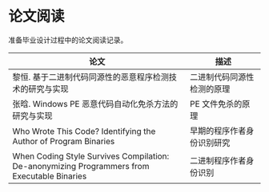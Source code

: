 # 论文阅读

准备毕业设计过程中的论文阅读记录。

| 论文                                                                                              | 描述                       |
| ------------------------------------------------------------------------------------------------- | -------------------------- |
| 黎恒. 基于二进制代码同源性的恶意程序检测技术的研究与实现                                          | 二进制代码同源性检测的原理 |
| 张晗. Windows PE 恶意代码自动化免杀方法的研究与实现                                               | PE 文件免杀的原理          |
| Who Wrote This Code? Identifying the Author of Program Binaries                                   | 早期的程序作者身份识别研究 |
| When Coding Style Survives Compilation: </br> De-anonymizing Programmers from Executable Binaries | 二进制程序作者身份识别     |

